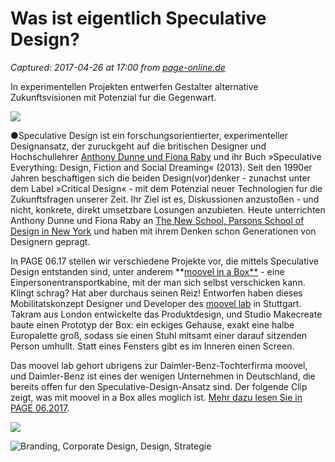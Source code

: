 # Was ist eigentlich Speculative Design?

_Captured: 2017-04-26 at 17:00 from [page-online.de](http://page-online.de/kreation/was-ist-eigentlich-speculative-design/)_

In experimentellen Projekten entwerfen Gestalter alternative Zukunftsvisionen mit Potenzial fur die Gegenwart.

![](http://page-online.de/wp-content/uploads/2017/04/moovelbox_3Ausschnitt_speculative_design.png)

●Speculative Design ist ein forschungsorientierter, experimenteller Designansatz, der zuruckgeht auf die britischen Designer und Hochschullehrer [Anthony Dunne und Fiona Raby](http://www.dunneandraby.co.uk) und ihr Buch »Speculative Everything: Design, Fiction and Social Dreaming« (2013). Seit den 1990er Jahren beschaftigen sich die beiden Design(vor)denker - zunachst unter dem Label »Critical Design« - mit dem Potenzial neuer Technologien fur die Zukunftsfragen unserer Zeit. Ihr Ziel ist es, Diskussionen anzustoßen - und nicht, konkrete, direkt umsetzbare Losungen anzubieten. Heute unterrichten Anthony Dunne und Fiona Raby an [The New School, Parsons School of Design in New York](http://www.newschool.edu/parsons/) und haben mit ihrem Denken schon Generationen von Designern gepragt.

In PAGE 06.17 stellen wir verschiedene Projekte vor, die mittels Speculative Design entstanden sind, unter anderem **[moovel in a Box**](https://box.moovellab.com) - eine Einpersonentransportkabine, mit der man sich selbst verschicken kann.  
Klingt schrag? Hat aber durchaus seinen Reiz! Entworfen haben dieses Mobilitatskonzept Designer und Developer des [moovel lab](http://lab.moovel.com/) in Stuttgart. Takram aus London entwickelte das Produktdesign, und Studio Makecreate baute einen Prototyp der Box: ein eckiges Gehause, exakt eine halbe Europalette groß, sodass sie einen Stuhl mitsamt einer darauf sitzenden Person umhullt. Statt eines Fensters gibt es im Inneren einen Screen.

Das moovel lab gehort ubrigens zur Daimler-Benz-Tochterfirma moovel, und Daimler-Benz ist eines der wenigen Unternehmen in Deutschland, die bereits offen fur den Speculative-Design-Ansatz sind. Der folgende Clip zeigt, was mit moovel in a Box alles moglich ist. [Mehr dazu lesen Sie in PAGE 06.2017](http://shop.page-online.de/catalog/product/view/id/9135?utm_source=page_website&utm_medium=textlink&utm_campaign=PEPA1706_page_062017&utm_content=Speculative-Design-Heft-0617).

![](http://page-online.de/wp-content/uploads/2017/04/vlcsnap-2017-02-27-speculative-design.jpg)

![Branding, Corporate Design, Design, Strategie](http://page-online.de/wp-content/uploads/2017/04/PAGE_0617_website.png)
